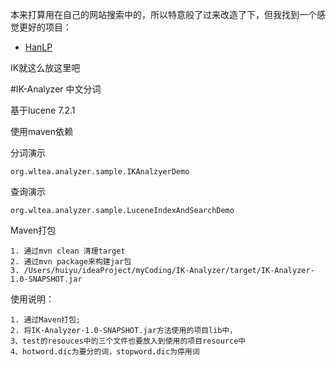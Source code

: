 本来打算用在自己的网站搜索中的，所以特意般了过来改造了下，但我找到一个感觉更好的项目：

- [HanLP](http://hanlp.linrunsoft.com/index.html)

IK就这么放这里吧

#IK-Analyzer 中文分词

基于lucene 7.2.1

使用maven依赖

分词演示

    org.wltea.analyzer.sample.IKAnalzyerDemo

查询演示

    org.wltea.analyzer.sample.LuceneIndexAndSearchDemo
    
Maven打包

    1. 通过mvn clean 清理target
    2. 通过mvn package来构建jar包
    3. /Users/huiyu/ideaProject/myCoding/IK-Analyzer/target/IK-Analyzer-1.0-SNAPSHOT.jar
    
使用说明：

    1. 通过Maven打包;
    2. 将IK-Analyzer-1.0-SNAPSHOT.jar方法使用的项目lib中，
    3、test的resouces中的三个文件也要放入到使用的项目resource中
    4、hotword.dic为要分的词，stopword.dic为停用词
    